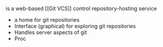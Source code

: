 is a web-based [[Git VCS]] control repository-hosting service

- a home for git repositories
- Interface (graphical) for exploring git repositories
- Handles server aspects of git
- Proc